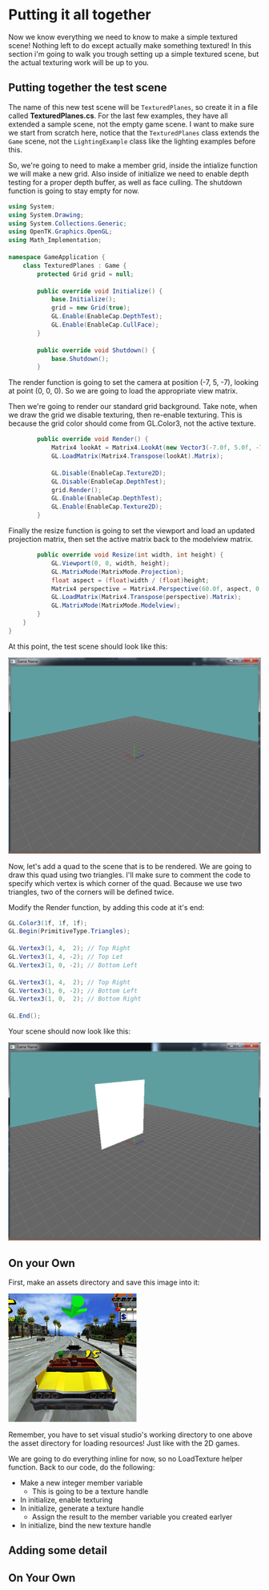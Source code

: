 # Putting it all together

Now we know everything we need to know to make a simple textured scene! Nothing left to do except actually make something textured! In this section i'm going to walk you trough setting up a simple textured scene, but the actual texturing work will be up to you.

## Putting together the test scene

The name of this new test scene will be ```TexturedPlanes```, so create it in a file called **TexturedPlanes.cs**. For the last few examples, they have all extended a sample scene, not the empty game scene. I want to make sure we start from scratch here, notice that the ```TexturedPlanes``` class extends the ```Game``` scene, not the ```LightingExample``` class like the lighting examples before this.

So, we're going to need to make a member grid, inside the intialize function we will make a new grid. Also inside of initialize we need to enable depth testing for a proper depth buffer, as well as face culling. The shutdown function is going to stay empty for now.

```cs
using System;
using System.Drawing;
using System.Collections.Generic;
using OpenTK.Graphics.OpenGL;
using Math_Implementation;

namespace GameApplication {
    class TexturedPlanes : Game {
        protected Grid grid = null;

        public override void Initialize() {
            base.Initialize();
            grid = new Grid(true);
            GL.Enable(EnableCap.DepthTest);
            GL.Enable(EnableCap.CullFace);
        }
        
        public override void Shutdown() {
            base.Shutdown();
        }
```

The render function is going to set the camera at position (-7, 5, -7), looking at point (0, 0, 0). So we are going to load the appropriate view matrix. 

Then we're going to render our standard grid background. Take note, when we draw the grid we disable texturing, then re-enable texturing. This is because the grid color should come from GL.Color3, not the active texture.

```cs
        public override void Render() {
            Matrix4 lookAt = Matrix4.LookAt(new Vector3(-7.0f, 5.0f, -7.0f), new Vector3(0.0f, 0.0f, 0.0f), new Vector3(0.0f, 1.0f, 0.0f));
            GL.LoadMatrix(Matrix4.Transpose(lookAt).Matrix);
            
            GL.Disable(EnableCap.Texture2D);
            GL.Disable(EnableCap.DepthTest);
            grid.Render();
            GL.Enable(EnableCap.DepthTest);
            GL.Enable(EnableCap.Texture2D);
        }
```

Finally the resize function is going to set the viewport and load an updated projection matrix, then set the active matrix back to the modelview matrix.

```cs
        public override void Resize(int width, int height) {
            GL.Viewport(0, 0, width, height);
            GL.MatrixMode(MatrixMode.Projection);
            float aspect = (float)width / (float)height;
            Matrix4 perspective = Matrix4.Perspective(60.0f, aspect, 0.01f, 1000.0f);
            GL.LoadMatrix(Matrix4.Transpose(perspective).Matrix);
            GL.MatrixMode(MatrixMode.Modelview);
        }
    }
}
```

At this point, the test scene should look like this:

![TEX1](tex1.png)

Now, let's add a quad to the scene that is to be rendered. We are going to draw this quad using two triangles. I'll make sure to comment the code to specify which vertex is which corner of the quad. Because we use two triangles, two of the corners will be defined twice. 

Modify the Render function, by adding this code at it's end:

```cs
GL.Color3(1f, 1f, 1f);
GL.Begin(PrimitiveType.Triangles);

GL.Vertex3(1, 4,  2); // Top Right
GL.Vertex3(1, 4, -2); // Top Let
GL.Vertex3(1, 0, -2); // Bottom Left

GL.Vertex3(1, 4,  2); // Top Right
GL.Vertex3(1, 0, -2); // Bottom Left
GL.Vertex3(1, 0,  2); // Bottom Right

GL.End();
```

Your scene should now look like this:

![TEX2](tex2.png)

## On your Own

First, make an assets directory and save this image into it:

![CRAZY TAXI](crazy_taxi.png)

Remember, you have to set visual studio's working directory to one above the asset directory for loading resources! Just like with the 2D games.

We are going to do everything inline for now, so no LoadTexture helper function. Back to our code, do the following:

* Make a new integer member variable
  * This is going to be a texture handle
* In initialize, enable texturing
* In initialize, generate a texture handle
  * Assign the result to the member variable you created earlyer 
* In initialize, bind the new texture handle 

## Adding some detail

## On Your Own